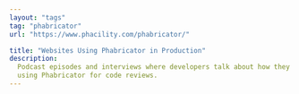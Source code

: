 ```yaml
---
layout: "tags"
tag: "phabricator"
url: "https://www.phacility.com/phabricator/"

title: "Websites Using Phabricator in Production"
description:
  Podcast episodes and interviews where developers talk about how they are
  using Phabricator for code reviews.
---
```

